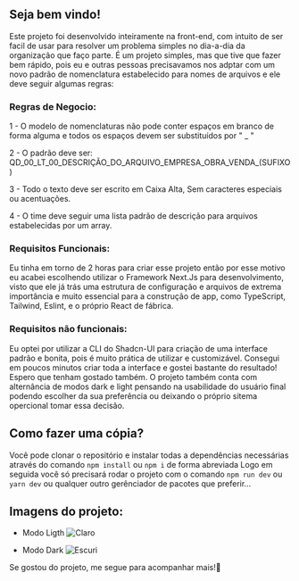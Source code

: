 

## Seja bem vindo!

Este projeto foi desenvolvido inteiramente na front-end, com  intuito de ser facil de usar para resolver um problema simples no dia-a-dia da organização que faço parte.
É um projeto simples, mas que tive que fazer bem rápido, pois eu e outras pessoas precisavamos nos adptar com um novo padrão de nomenclatura estabelecido para nomes de arquivos e ele deve seguir algumas regras:

### Regras de Negocio:

1 - O modelo de nomenclaturas não pode conter espaços em branco de forma alguma e todos os espaços devem ser substituídos por " _ "

2 - O padrão deve ser: QD_00_LT_00_DESCRIÇÃO_DO_ARQUIVO_EMPRESA_OBRA_VENDA_(SUFIXO)

3 - Todo o texto deve ser escrito em Caixa Alta, Sem caracteres especiais ou acentuações.

4 - O time deve seguir uma lista padrão de descrição para arquivos estabelecidas por um array.

### Requisitos Funcionais:
Eu tinha em torno de 2 horas para criar esse projeto então por esse motivo eu acabei escolhendo utilizar o Framework Next.Js para desenvolvimento, visto que ele já trás uma estrutura de configuração e arquivos de extrema importância e muito essencial para a construção de app, como TypeScript, Tailwind, Eslint, e o próprio React de fábrica.

### Requisitos não funcionais:
Eu optei por utilizar a CLI do Shadcn-UI para criação de uma interface padrão e bonita, pois é muito prática de utilizar e customizável. Consegui em poucos minutos criar toda a interface e gostei bastante do resultado! Espero que tenham gostado também.
O projeto também conta com alternância de modos dark e light pensando na usabilidade do usuário final podendo escolher da sua preferência ou deixando o próprio sitema opercional tomar essa decisão.

## Como fazer uma cópia?

Você pode clonar o repositório e instalar todas a dependências necessárias através do comando `npm install` ou `npm i` de forma abreviada
Logo em seguida você só precisará rodar o projeto com o comando `npm run dev` ou `yarn dev` ou qualquer outro gerênciador de pacotes que preferir...

## Imagens do projeto:
 
 - Modo Ligth 
![Claro](https://github.com/KARAUJO1003/rename-contracts/assets/129511975/4e1d6760-3a6c-45a7-86bb-6ef23f0c9e79)
  
 - Modo Dark
![Escuri](https://github.com/KARAUJO1003/rename-contracts/assets/129511975/0ad88e5d-79f9-4f6d-8f1c-6641286e5b7b)

Se gostou do projeto, me segue para acompanhar mais!🚀
